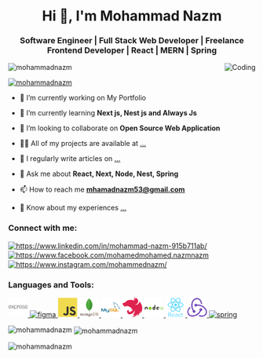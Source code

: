 ﻿<!-- [![MasterHead](https://getflywheel.com/layout/wp-content/uploads/2019/02/The_Best_Java_Script_Libraries_1800x500-1-1800x500.jpg)](https://mohammadnazm.io) -->
<h1 align="center">Hi 👋, I'm Mohammad Nazm</h1>
<h3 align="center">Software Engineer | Full Stack Web Developer | Freelance Frontend Developer | React | MERN | Spring</h3>
<img align="right" alt="Coding" with="400" src="https://www.lambdatest.com/resources/images/news24.gif"
<p align="left"> <img src="https://komarev.com/ghpvc/?username=mohammadnazm&label=Profile%20views&color=0e75b6&style=flat" alt="mohammadnazm" /></p>

<p align="left"> <a href="https://github.com/ryo-ma/github-profile-trophy"><img src="https://github-profile-trophy.vercel.app/?username=mohammadnazm" alt="mohammadnazm" /></a> </p>

- 🔭 I’m currently working on My Portfolio

- 🌱 I’m currently learning **Next js, Nest js and Always Js**

- 👯 I’m looking to collaborate on **Open Source Web Application**

- 👨‍💻 All of my projects are available at [...](...)

- 📝 I regularly write articles on [...](...)

- 💬 Ask me about **React, Next, Node, Nest, Spring**

- 📫 How to reach me **mhamadnazm53@gmail.com**

- 📄 Know about my experiences [...](...)

<h3 align="left">Connect with me:</h3>
<p align="left">
<a href="https://www.linkedin.com/in/mohammad-nazm-915b711ab/" target="blank"><img align="center" src="https://raw.githubusercontent.com/rahuldkjain/github-profile-readme-generator/master/src/images/icons/Social/linked-in-alt.svg" alt="https://www.linkedin.com/in/mohammad-nazm-915b711ab/" height="30" width="40" /></a>
<a href="https://fb.com/https://www.facebook.com/mohamedmohamed.nazmnazm" target="blank"><img align="center" src="https://raw.githubusercontent.com/rahuldkjain/github-profile-readme-generator/master/src/images/icons/Social/facebook.svg" alt="https://www.facebook.com/mohamedmohamed.nazmnazm" height="30" width="40" /></a>
<a href="https://instagram.com/https://www.instagram.com/mohammednazm/" target="blank"><img align="center" src="https://raw.githubusercontent.com/rahuldkjain/github-profile-readme-generator/master/src/images/icons/Social/instagram.svg" alt="https://www.instagram.com/mohammednazm/" height="30" width="40" /></a>
</p>

<h3 align="left">Languages and Tools:</h3>
<p align="left"> <a href="https://expressjs.com" target="_blank" rel="noreferrer"> <img src="https://raw.githubusercontent.com/devicons/devicon/master/icons/express/express-original-wordmark.svg" alt="express" width="40" height="40"/> </a> <a href="https://www.figma.com/" target="_blank" rel="noreferrer"> <img src="https://www.vectorlogo.zone/logos/figma/figma-icon.svg" alt="figma" width="40" height="40"/> </a> <a href="https://developer.mozilla.org/en-US/docs/Web/JavaScript" target="_blank" rel="noreferrer"> <img src="https://raw.githubusercontent.com/devicons/devicon/master/icons/javascript/javascript-original.svg" alt="javascript" width="40" height="40"/> </a> <a href="https://www.mongodb.com/" target="_blank" rel="noreferrer"> <img src="https://raw.githubusercontent.com/devicons/devicon/master/icons/mongodb/mongodb-original-wordmark.svg" alt="mongodb" width="40" height="40"/> </a> <a href="https://www.mysql.com/" target="_blank" rel="noreferrer"> <img src="https://raw.githubusercontent.com/devicons/devicon/master/icons/mysql/mysql-original-wordmark.svg" alt="mysql" width="40" height="40"/> </a> <a href="https://nestjs.com/" target="_blank" rel="noreferrer"> <img src="https://raw.githubusercontent.com/devicons/devicon/master/icons/nestjs/nestjs-plain.svg" alt="nestjs" width="40" height="40"/> </a> <a href="https://nodejs.org" target="_blank" rel="noreferrer"> <img src="https://raw.githubusercontent.com/devicons/devicon/master/icons/nodejs/nodejs-original-wordmark.svg" alt="nodejs" width="40" height="40"/> </a> <a href="https://reactjs.org/" target="_blank" rel="noreferrer"> <img src="https://raw.githubusercontent.com/devicons/devicon/master/icons/react/react-original-wordmark.svg" alt="react" width="40" height="40"/> </a> <a href="https://redux.js.org" target="_blank" rel="noreferrer"> <img src="https://raw.githubusercontent.com/devicons/devicon/master/icons/redux/redux-original.svg" alt="redux" width="40" height="40"/> </a> <a href="https://spring.io/" target="_blank" rel="noreferrer"> <img src="https://www.vectorlogo.zone/logos/springio/springio-icon.svg" alt="spring" width="40" height="40"/> </a> </p>

<p><img align="left" src="https://github-readme-stats.vercel.app/api/top-langs?username=mohammadnazm&show_icons=true&locale=en&layout=compact" alt="mohammadnazm" /></p>

<p>&nbsp;<img align="center" src="https://github-readme-stats.vercel.app/api?username=mohammadnazm&show_icons=true&locale=en" alt="mohammadnazm" /></p>

<p><img align="center" src="https://github-readme-streak-stats.herokuapp.com/?user=mohammadnazm&" alt="mohammadnazm" /></p>
